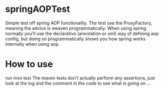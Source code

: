 springAOPTest
===================

Simple test off spring AOP functionality.
The test use the ProxyFactory, meaning the advice is weaven programmatically.
When using spring normally you'll use the declarative (annotation or xml) way of defining aop config,
but doing so programmatically shows you how spring works internally when using aop.

How to use
==========
run mvn test
The maven tests don't actually perform any assertions, just look at the log and the comment in the code
to see what is going on ...
